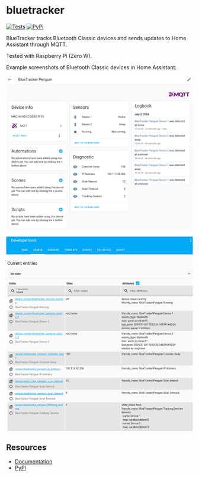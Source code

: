 # bluetracker

[![Tests](https://github.com/essel-dev/bluetracker/actions/workflows/tests.yml/badge.svg)](https://github.com/essel-dev/bluetracker/actions/workflows/tests.yml)  [![PyPi](https://github.com/essel-dev/bluetracker/actions/workflows/pypi.yml/badge.svg)](https://github.com/essel-dev/bluetracker/actions/workflows/pypi.yml)

<!-- Documentation Status -->

BlueTracker tracks Bluetooth Classic devices and sends updates to Home
Assistant through MQTT.

Tested with Raspberry Pi (Zero W).

Example screenshots of Bluetooth Classic devices in Home Assistant:

![BlueTracker device example in MQTT integration](docs/source/_static/example-mqtt.png)

![BlueTracker device attributes example in developer tools](docs/source/_static/example-attributes.png)


## Resources

- [Documentation](http://bluetracker.readthedocs.io/en/latest/)
- [PyPI](https://pypi.org/project/bluetracker)

